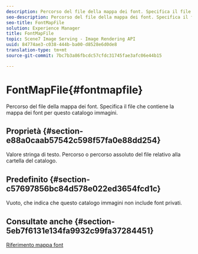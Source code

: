 ```yaml
---
description: Percorso del file della mappa dei font. Specifica il file che contiene la mappa dei font per questo catalogo immagini.
seo-description: Percorso del file della mappa dei font. Specifica il file che contiene la mappa dei font per questo catalogo immagini.
seo-title: FontMapFile
solution: Experience Manager
title: FontMapFile
topic: Scene7 Image Serving - Image Rendering API
uuid: 84774ae3-c038-444b-ba00-d8528e6d0de8
translation-type: tm+mt
source-git-commit: 7bc7b3a86fbcdc57cfdc31745fae3afc06e44b15

---
```



# FontMapFile{#fontmapfile}

Percorso del file della mappa dei font. Specifica il file che contiene la mappa dei font per questo catalogo immagini.

## Proprietà {#section-e88a0caab57542c598f57fa0e88dd254}

Valore stringa di testo. Percorso o percorso assoluto del file relativo alla cartella del catalogo.

## Predefinito {#section-c57697856bc84d578e022ed3654fcd1c}

Vuoto, che indica che questo catalogo immagini non include font privati.

## Consultate anche {#section-5eb7f6131e134fa9932c99fa37284451}

[Riferimento mappa font](../../../../../is-api/image-catalog/image-serving-api-ref/c-image-catalog-reference/c-font-map-reference/c-font-map-reference.md#concept-f81f319d03c646c5a8ef87b3277dd37d)
